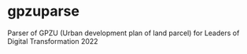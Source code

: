 # gpzuparse
Parser of GPZU (Urban development plan of land parcel) for Leaders of Digital Transformation 2022
